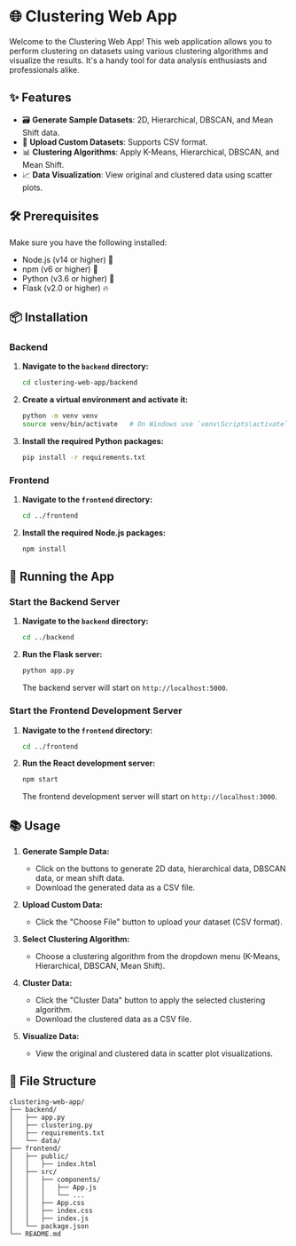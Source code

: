 # 🌐 Clustering Web App

Welcome to the Clustering Web App! This web application allows you to perform clustering on datasets using various clustering algorithms and visualize the results. It's a handy tool for data analysis enthusiasts and professionals alike.

## ✨ Features

- 🗃️ **Generate Sample Datasets**: 2D, Hierarchical, DBSCAN, and Mean Shift data.
- 📁 **Upload Custom Datasets**: Supports CSV format.
- 📊 **Clustering Algorithms**: Apply K-Means, Hierarchical, DBSCAN, and Mean Shift.
- 📈 **Data Visualization**: View original and clustered data using scatter plots.

## 🛠️ Prerequisites

Make sure you have the following installed:

- Node.js (v14 or higher) 🌟
- npm (v6 or higher) 🌟
- Python (v3.6 or higher) 🐍
- Flask (v2.0 or higher) 🔥

## 📦 Installation

### Backend

1. **Navigate to the `backend` directory:**

    ```bash
    cd clustering-web-app/backend
    ```

2. **Create a virtual environment and activate it:**

    ```bash
    python -m venv venv
    source venv/bin/activate   # On Windows use `venv\Scripts\activate`
    ```

3. **Install the required Python packages:**

    ```bash
    pip install -r requirements.txt
    ```

### Frontend

1. **Navigate to the `frontend` directory:**

    ```bash
    cd ../frontend
    ```

2. **Install the required Node.js packages:**

    ```bash
    npm install
    ```

## 🚀 Running the App

### Start the Backend Server

1. **Navigate to the `backend` directory:**

    ```bash
    cd ../backend
    ```

2. **Run the Flask server:**

    ```bash
    python app.py
    ```

    The backend server will start on `http://localhost:5000`.

### Start the Frontend Development Server

1. **Navigate to the `frontend` directory:**

    ```bash
    cd ../frontend
    ```

2. **Run the React development server:**

    ```bash
    npm start
    ```

    The frontend development server will start on `http://localhost:3000`.

## 📚 Usage

1. **Generate Sample Data:**
    - Click on the buttons to generate 2D data, hierarchical data, DBSCAN data, or mean shift data.
    - Download the generated data as a CSV file.

2. **Upload Custom Data:**
    - Click the "Choose File" button to upload your dataset (CSV format).

3. **Select Clustering Algorithm:**
    - Choose a clustering algorithm from the dropdown menu (K-Means, Hierarchical, DBSCAN, Mean Shift).

4. **Cluster Data:**
    - Click the "Cluster Data" button to apply the selected clustering algorithm.
    - Download the clustered data as a CSV file.

5. **Visualize Data:**
    - View the original and clustered data in scatter plot visualizations.

## 📁 File Structure

```plaintext
clustering-web-app/
├── backend/
│   ├── app.py
│   ├── clustering.py
│   ├── requirements.txt
│   └── data/
├── frontend/
│   ├── public/
│   │   ├── index.html
│   ├── src/
│   │   ├── components/
│   │   │   ├── App.js
│   │   │   └── ...
│   │   ├── App.css
│   │   ├── index.css
│   │   ├── index.js
│   └── package.json
└── README.md
